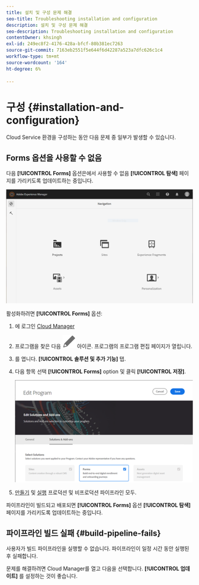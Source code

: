 ```yaml
---
title: 설치 및 구성 문제 해결
seo-title: Troubleshooting installation and configuration
description: 설치 및 구성 문제 해결
seo-description: Troubleshooting installation and configuration
contentOwner: khsingh
exl-id: 249ec8f2-4176-428a-bfcf-80b381ec7263
source-git-commit: 7163eb2551f5e644f6d42287a523a7dfc626c1c4
workflow-type: tm+mt
source-wordcount: '164'
ht-degree: 6%

---
```


# 구성 {#installation-and-configuration}

Cloud Service 환경을 구성하는 동안 다음 문제 중 일부가 발생할 수 있습니다.

## Forms 옵션을 사용할 수 없음

다음 **[!UICONTROL Forms]** 옵션은에서 사용할 수 없음 **[!UICONTROL 탐색]** 페이지를 가리키도록 업데이트하는 중입니다.

![Forms 옵션을 사용할 수 없음](assets/installation-configuration-forms-option-unavailable-troubleshooting.png)

활성화하려면 **[!UICONTROL Forms]** 옵션:

1. 에 로그인 [Cloud Manager](https://experience.adobe.com/)
1. 프로그램을 찾은 다음 ![Forms 옵션을 사용할 수 없음](assets/Smock_Edit_18_N.svg) 아이콘. 프로그램의 프로그램 편집 페이지가 열립니다.
1. 를 엽니다. **[!UICONTROL 솔루션 및 추가 기능]** 탭.
1. 다음 항목 선택 **[!UICONTROL Forms]** option 및 클릭 **[!UICONTROL 저장]**.

   ![Forms 옵션 선택](assets/installation-configuration-select-forms-option.png)
1. [만들기](https://experienceleague.adobe.com/docs/experience-manager-cloud-manager/using/how-to-use/configuring-pipeline.html?lang=en#how-to-use) 및 [실행](https://experienceleague.adobe.com/docs/experience-manager-cloud-manager/using/how-to-use/deploying-code.html) 프로덕션 및 비프로덕션 파이프라인 모두.

파이프라인이 빌드되고 배포되면 **[!UICONTROL Forms]** 옵션 **[!UICONTROL 탐색]** 페이지를 가리키도록 업데이트하는 중입니다.

<!--  
## Environment creation fails {#environment-creation-fails}

Users are unable to create an [!DNL AEM Forms] as a Cloud Service environment. The environment creation fails after running for some time.

A missing profile can lead to environment creation failure. Check that the profile exists in Admin Console. If the profile does not exist, perform the following steps to create the profile:

1. Log in to [Admin Console](https://adminconsole.adobe.com/). Use Adobe ID of administrator provisioned to use Automated Forms Conversion Service to login. Do not any other ID or Federated ID to login.
1. Click the **[!UICONTROL Automated Forms Conversion Service]** option.
1. Click **[!UICONTROL New Profile]** in the Products tab.
1. Specify Name, Display Name, and Description for the profile. Click **[!UICONTROL Done]**. A profile is created.

If the profile exists and issues still persist, contact Adobe Support. -->

## 파이프라인 빌드 실패 {#build-pipeline-fails}

사용자가 빌드 파이프라인을 실행할 수 없습니다. 파이프라인이 일정 시간 동안 실행된 후 실패합니다.

문제를 해결하려면 Cloud Manager를 열고 다음을 선택합니다. **[!UICONTROL 업데이트]** 를 설정하는 것이 좋습니다.
